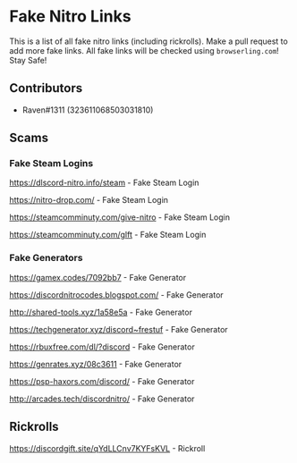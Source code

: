 # Fake Nitro Links
This is a list of all fake nitro links (including rickrolls). Make a pull request to add more fake links. All fake links will be checked using `browserling.com`! Stay Safe!

## Contributors
 - Raven#1311 (323611068503031810)

## Scams

### Fake Steam Logins

https://dlscord-nitro.info/steam - Fake Steam Login

https://nitro-drop.com/ - Fake Steam Login
 
https://steamcomminuty.com/give-nitro - Fake Steam Login

https://steamcomminuty.com/glft - Fake Steam Login

### Fake Generators

https://gamex.codes/7092bb7 - Fake Generator

https://discordnitrocodes.blogspot.com/ - Fake Generator

http://shared-tools.xyz/1a58e5a - Fake Generator

https://techgenerator.xyz/discord~frestuf - Fake Generator

https://rbuxfree.com/dl/?discord - Fake Generator

https://genrates.xyz/08c3611 - Fake Generator

https://psp-haxors.com/discord/ - Fake Generator

http://arcades.tech/discordnitro/ - Fake Generator

## Rickrolls

https://discordgift.site/qYdLLCnv7KYFsKVL - Rickroll



